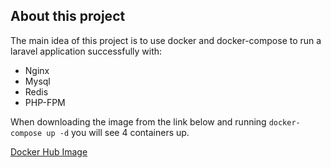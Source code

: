 
## About this project

The main idea of this project is to use docker and docker-compose to run a laravel application successfully with:
- Nginx
- Mysql
- Redis
- PHP-FPM

When downloading the image from the link below and running `docker-compose up -d`
you will see 4 containers up.

[Docker Hub Image](https://hub.docker.com/r/gustavohc07/laravel-app) 

